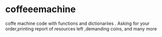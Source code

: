 # coffeeemachine
coffe machine code with functions and dictionariies . Asking for your order,printing report of resources left ,demanding coins, and many more
